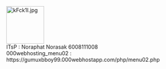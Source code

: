 <img src="https://www.picz.in.th/images/2018/10/23/kFck1I.jpg" alt="kFck1I.jpg" border="0" width="100" height="100"/>
<br>
ITsP : Noraphat Norasak 6008111008 
<br>
000webhosting_menu02 : https://gumuxbboy99.000webhostapp.com/php/menu02.php
